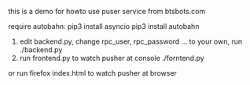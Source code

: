this is a demo for howto use puser service from btsbots.com

require autobahn:
pip3 install asyncio
pip3 install autobahn

1. edit backend.py, change rpc_user, rpc_password ... to your own, run 
./backend.py
2. run frontend.py to watch pusher at console
./forntend.py

or run firefox index.html to watch pusher at browser
